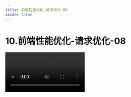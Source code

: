 ```yaml
---
title: 前端性能优化-请求优化-08
aside: false
---
```


# 10.前端性能优化-请求优化-08

<video autoplay src="http://qn.chinavanes.com/interview/performance/10.前端性能优化-请求优化-08.mp4" controls controlsList="nodownload" width="50%"/>


